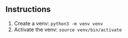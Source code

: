 ## Instructions

1. Create a venv: `python3 -m venv venv`
2. Activate the venv: `source venv/bin/activate`